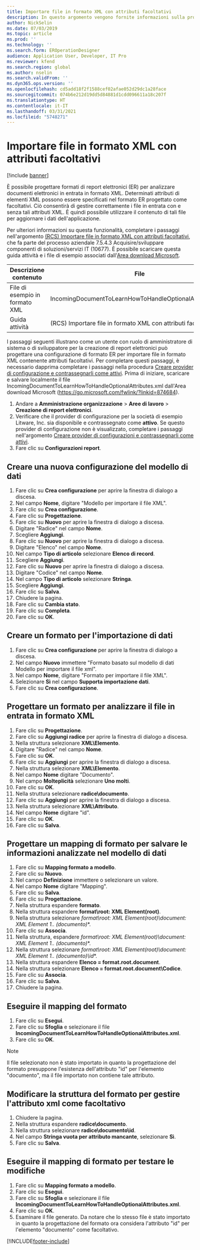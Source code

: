 ```yaml
---
title: Importare file in formato XML con attributi facoltativi
description: In questo argomento vengono fornite informazioni sulla progettazione di formati ER che specificano attributi XML per analizzare i documenti elettronici in entrata in formato XML.
author: NickSelin
ms.date: 07/03/2019
ms.topic: article
ms.prod: ''
ms.technology: ''
ms.search.form: EROperationDesigner
audience: Application User, Developer, IT Pro
ms.reviewer: kfend
ms.search.region: global
ms.author: nselin
ms.search.validFrom: ''
ms.dyn365.ops.version: ''
ms.openlocfilehash: cd5add18f2f1588cef02afae052d29dc1a28face
ms.sourcegitcommit: 074b6e212d19dd5d84881d1cdd096611a18c207f
ms.translationtype: HT
ms.contentlocale: it-IT
ms.lasthandoff: 03/31/2021
ms.locfileid: "5748271"
---
```

# <a name="import-files-in-xml-format-with-optional-attributes"></a>Importare file in formato XML con attributi facoltativi

[!include [banner](../includes/banner.md)]

È possibile progettare formati di report elettronici (ER) per analizzare documenti elettronici in entrata in formato XML. Determinati attributi di elementi XML possono essere specificati nel formato ER progettato come facoltativi. Ciò consentirà di gestire correttamente i file in entrata con e senza tali attributi XML. È quindi possibile utilizzare il contenuto di tali file per aggiornare i dati dell'applicazione.

Per ulteriori informazioni su questa funzionalità, completare i passaggi nell'argomento [(RCS) Importare file in formato XML con attributi facoltativi](tasks/import-files-xml-format-optional-attributes.md), che fa parte del processo aziendale 7.5.4.3 Acquisire/sviluppare componenti di soluzioni/servizi IT (10677). È possibile scaricare questa guida attività e i file di esempio associati dall'[Area download Microsoft](https://go.microsoft.com/fwlink/?linkid=874684).


| Descrizione contenuto       | File                                                         |
|---------------------------|--------------------------------------------------------------|
| File di esempio in formato XML | IncomingDocumentToLearnHowToHandleOptionalAttributes.xml     |
| Guida attività                | (RCS) Importare file in formato XML con attributi facoltativi.axtr |


I passaggi seguenti illustrano come un utente con ruolo di amministratore di sistema o di sviluppatore per la creazione di report elettronici può progettare una configurazione di formato ER per importare file in formato XML contenente attributi facoltativi. Per completare questi passaggi, è necessario dapprima completare i passaggi nella procedura [Creare provider di configurazione e contrassegnarli come attivi](tasks/er-configuration-provider-mark-it-active-2016-11.md). Prima di iniziare, scaricare e salvare localmente il file IncomingDocumentToLearnHowToHandleOptionalAttributes.xml dall'Area download Microsoft (https://go.microsoft.com/fwlink/?linkid=874684).

1. Andare a **Amministrazione organizzazione** > **Aree di lavoro** > **Creazione di report elettronici**.
2. Verificare che il provider di configurazione per la società di esempio Litware, Inc. sia disponibile e contrassegnato come **attivo**. Se questo provider di configurazione non è visualizzato, completare i passaggi nell'argomento [Creare provider di configurazioni e contrassegnarli come attivi](tasks/er-configuration-provider-mark-it-active-2016-11.md).
3. Fare clic su **Configurazioni report**.

## <a name="create-a-new-data-model-configuration"></a>Creare una nuova configurazione del modello di dati
1. Fare clic su **Crea configurazione** per aprire la finestra di dialogo a discesa.
2. Nel campo **Nome**, digitare "Modello per importare il file XML".
3. Fare clic su **Crea configurazione**.
4. Fare clic su **Progettazione**.
5. Fare clic su **Nuovo** per aprire la finestra di dialogo a discesa.
6. Digitare "Radice" nel campo **Nome**.
7. Scegliere **Aggiungi**.
8. Fare clic su **Nuovo** per aprire la finestra di dialogo a discesa.
9. Digitare "Elenco" nel campo **Nome**.
10.    Nel campo **Tipo di articolo** selezionare **Elenco di record**.
11.    Scegliere **Aggiungi**.
12.    Fare clic su **Nuovo** per aprire la finestra di dialogo a discesa.
13.    Digitare "Codice" nel campo **Nome**.
14.    Nel campo **Tipo di articolo** selezionare **Stringa**.
15.    Scegliere **Aggiungi**.
16.    Fare clic su **Salva**.
17.    Chiudere la pagina.
18.    Fare clic su **Cambia stato**.
19.    Fare clic su **Completa**.
20.    Fare clic su **OK**.

## <a name="create-a-format-for-data-import"></a>Creare un formato per l'importazione di dati
1. Fare clic su **Crea configurazione** per aprire la finestra di dialogo a discesa.
2. Nel campo **Nuovo** immettere "Formato basato sul modello di dati Modello per importare il file xml".
3. Nel campo **Nome**, digitare "Formato per importare il file XML". 
4. Selezionare **Sì** nel campo **Supporta importazione dati**.
5. Fare clic su **Crea configurazione**.

## <a name="design-a-format-to-parse-incoming-file-in-xml-format"></a>Progettare un formato per analizzare il file in entrata in formato XML
1. Fare clic su **Progettazione**.
2. Fare clic su **Aggiungi radice** per aprire la finestra di dialogo a discesa.
3. Nella struttura selezionare **XML\Elemento**.
4. Digitare "Radice" nel campo **Nome**.
5. Fare clic su **OK**.
6. Fare clic su **Aggiungi** per aprire la finestra di dialogo a discesa.
7. Nella struttura selezionare **XML\Elemento**.
8. Nel campo **Nome** digitare "Documento".
9. Nel campo **Molteplicità** selezionare **Uno molti**.
10.    Fare clic su **OK**.
11.    Nella struttura selezionare **radice\documento**.
12.    Fare clic su **Aggiungi** per aprire la finestra di dialogo a discesa.
13.    Nella struttura selezionare **XML\Attributo**.
14.    Nel campo **Nome** digitare "id".
15.    Fare clic su **OK**.
16.    Fare clic su **Salva**.

## <a name="design-a-format-mapping-to-save-parsed-information-to-data-model"></a>Progettare un mapping di formato per salvare le informazioni analizzate nel modello di dati
1.    Fare clic su **Mapping formato a modello**.
2.    Fare clic su **Nuovo**.
3.    Nel campo **Definizione** immettere o selezionare un valore.
4.    Nel campo **Nome** digitare "Mapping".
5.    Fare clic su **Salva**.
6.    Fare clic su **Progettazione**.
7.    Nella struttura espandere **formato**.
8.    Nella struttura espandere **format\root: XML Element(root)**.
9.    Nella struttura selezionare **format\root: XML Element(root)\document: XML Element 1..* (documento)**.
10.    Fare clic su **Associa**.
11.    Nella struttura, espandere **format\root: XML Element(root)\document: XML Element 1..* (documento)**.
12.    Nella struttura selezionare **format\root: XML Element(root)\document: XML Element 1..* (documento)\id**.
13.    Nella struttura espandere **Elenco = format.root.document**.
14.    Nella struttura selezionare **Elenco = format.root.document\Codice**.
15.    Fare clic su **Associa**.
16.    Fare clic su **Salva**.
17.    Chiudere la pagina.

## <a name="run-format-mapping"></a>Eseguire il mapping del formato
1. Fare clic su **Esegui**.
2. Fare clic su **Sfoglia** e selezionare il file **IncomingDocumentToLearnHowToHandleOptionalAttributes.xml**.
3. Fare clic su **OK**.

> [!NOTE]
> Il file selezionato non è stato importato in quanto la progettazione del formato presuppone l'esistenza dell'attributo "id" per l'elemento "documento", ma il file importato non contiene tale attributo.

## <a name="modify-format-structure-to-handle-xml-attribute-as-optional"></a>Modificare la struttura del formato per gestire l'attributo xml come facoltativo
1. Chiudere la pagina.
2. Nella struttura espandere **radice\documento**.
3. Nella struttura selezionare **radice\documento\id**.
4. Nel campo **Stringa vuota per attributo mancante**, selezionare **Sì**.
5. Fare clic su **Salva**.

## <a name="run-format-mapping-to-test-changes"></a>Eseguire il mapping di formato per testare le modifiche
1. Fare clic su **Mapping formato a modello**.
2. Fare clic su **Esegui**.
3. Fare clic su **Sfoglia** e selezionare il file **IncomingDocumentToLearnHowToHandleOptionalAttributes.xml**.
4. Fare clic su **OK**.
5. Esaminare il file generato. Da notare che lo stesso file è stato importato in quanto la progettazione del formato ora considera l'attributo "id" per l'elemento "documento" come facoltativo.


[!INCLUDE[footer-include](../../../includes/footer-banner.md)]
